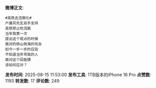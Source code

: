 **微博正文**: 
```
#高铁去泡面化#
户晨风先生双手支持
高铁禁止吃泡面
当年我第一次
提出这个观点的时候
面对的排山倒海的攻击
如今一步一步的应验
不知道当年骂我的人
面对这个回旋镖
该如何应对？
```
**发布时间**: 2025-08-15 11:53:00
**发布工具**: 1TB版本的iPhone 16 Pro
**点赞数**: 1193
**转发数**: 17
**评论数**: 249
